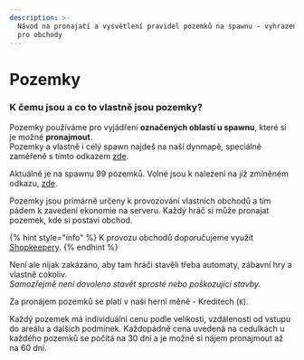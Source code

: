 ```yaml
---
description: >-
  Návod na pronajatí a vysvětlení pravidel pozemků na spawnu - vyhrazené oblasti
  pro obchody
---
```


# Pozemky

### K čemu jsou a co to vlastně jsou pozemky?

Pozemky používáme pro vyjádření **označených oblastí u spawnu**, které si je možné **pronajmout**.\
Pozemky a vlastně i celý spawn najdeš na naší dynmapě, speciálně zaměřeně s tímto odkazem [zde](https://tinyurl.com/surocraft-spawn).

Aktuálně je na spawnu 99 pozemků. Volné jsou k nalezení na již zmíněném odkazu, [zde](https://tinyurl.com/surocraft-spawn).

Pozemky jsou primárně určeny k provozování vlastních obchodů a tím pádem k zavedení ekonomie na serveru. Každý hráč si může pronajat pozemek, kde si postaví obchod.&#x20;

{% hint style="info" %}
K provozu obchodů doporučujeme využít [Shopkeepery](shopkeepers.md#info).
{% endhint %}

Není ale nijak zakázáno, aby tam hráči stavěli třeba automaty, zábavní hry a vlastně cokoliv.\
_Samozřejmě není dovoleno stavět sprosté nebo poškozující stavby._

Za pronájem pozemků se platí v naší herní měně - Kreditech (`K`).

Každý pozemek má individuální cenu podle velikosti, vzdálenosti od vstupu do areálu a dalších podmínek. Každopádně cena uvedená na cedulkách u každého pozemků se počítá na 30 dní a je možné si nájem pronajmout až na 60 dní.

